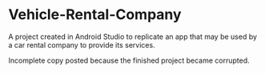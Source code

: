 # Vehicle-Rental-Company
A project created in Android Studio to replicate an app that may be used by a car rental company to provide its services. 


Incomplete copy posted because the finished project became corrupted.
